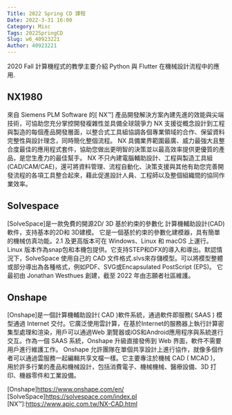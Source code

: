 ```yaml
---
Title: 2022 Spring CD 課程
Date: 2022-3-31 16:00
Category: Misc
Tags: 2022SpringCD
Slug: w6_40923221
Author: 40923221
---
```


2020 Fall 計算機程式的教學主要介紹 Python 與 Flutter 在機械設計流程中的應用.

<!-- PELICAN_END_SUMMARY -->

NX1980
----

來自 Siemens PLM Software 的[ NX™] 產品開發解決方案內建先進的效能與尖端技術，可協助您充分掌控開發複雜性並具備全球競爭力
NX 支援從概念設計到工程與製造的每個產品開發層面，以整合式工具組協調各個專業領域的合作、保留資料完整性與設計理念，同時簡化整個流程。
NX 具備業界範圍最廣、威力最強大且整合度最佳的應用程式套件，協助您做出更明智的決策並以最高效率提供更優質的產品，是您生產力的最佳幫手。
NX 不只內建電腦輔助設計、工程與製造工具組 (CAD/CAM/CAE)，還可將資料管理、流程自動化、決策支援與其他有助您完善開發流程的各項工具整合起來，藉此促進設計人員、工程師以及整個組織間的協同作業效率。

Solvespace
----

[SolveSpace]是一款免費的開源2D/ 3D 基於約束的參數化 計算機輔助設計(CAD) 軟件，支持基本的2D和 3D建模。 它是一個基於約束的參數化建模器，具有簡單的機械仿真功能。2.1 及更高版本可在 Windows、Linux 和 macOS 上運行。Linux 版本作為snap包和本機包提供。它支持STEP和DFX的導入和導出。默認情況下，SolveSpace 使用自己的 CAD 文件格式.slvs來存儲模型。可以將模型整體或部分導出為各種格式，例如PDF、SVG或Encapsulated PostScript (EPS)。 它最初由 Jonathan Westhues 創建，截至 2022 年由志願者社區維護。

Onshape
----

[Onshape]是一個計算機輔助設計( CAD )軟件系統，通過軟件即服務( SAAS ) 模型通過 Internet 交付。它廣泛使用雲計算，在基於Internet的服務器上執行計算密集型處理和渲染，用戶可以通過Web 瀏覽器或iOS和Android應用程序與系統進行交互。作為一個 SAAS 系統，Onshape 升級直接發佈到 Web 界面，軟件不需要用戶進行維護工作。 Onshape 允許團隊在單個共享設計上進行協作，就像多個作者可以通過雲服務一起編輯共享文檔一樣。它主要專注於機械 CAD ( MCAD )，用於許多行業的產品和機械設計​​，包括消費電子、機械機械、醫療設備、3D 打印、機器零件和工業設備。

[Onshape]https://www.onshape.com/en/
[SolveSpace]https://solvespace.com/index.pl
[NX™]:https://www.apic.com.tw/NX-CAD.html



